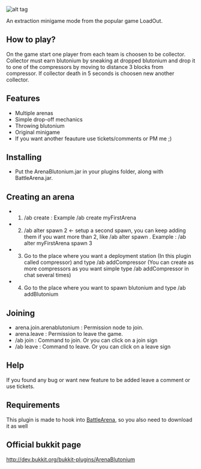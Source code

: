 ![alt tag](http://dev.bukkit.org/media/images/82/382/ArenaBlutonium_2.png)

An extraction minigame mode from the popular game LoadOut.

## How to play?

  On the game start one player from each team is choosen to be collector.
  Collector must earn blutonium by sneaking at dropped blutonium and drop it to one of the compressors by moving to distance 3 blocks from compressor.
  If collector death in 5 seconds is choosen new another collector.

## Features

  - Multiple arenas
  - Simple drop-off mechanics
  - Throwing blutonium
  - Original minigame
  - If you want another feauture use tickets/comments or PM me ;)

## Installing

  - Put the ArenaBlutonium.jar in your plugins folder, along with BattleArena.jar. 

## Creating an arena

  - 1. /ab create <arena name> : Example /ab create myFirstArena
  - 2. /ab alter <arena name> spawn 2 <- setup a second spawn, you can keep adding them if you want more than 2, like /ab alter <arena name> spawn <team number>. Example : /ab alter myFirstArena spawn 3 
  - 3. Go to the place where you want a deployment station (In this plugin called compressor) and type /ab addCompressor <arena name> (You can create as more compressors as you want simple type /ab addCompressor <arena name> in chat several times)
  - 4. Go to the place where you want to spawn blutonium and type /ab addBlutonium <arena name> <index>

## Joining

  - arena.join.arenablutonium : Permission node to join.
  - arena.leave : Permission to leave the game.
  - /ab join : Command to join. Or you can click on a join sign
  - /ab leave : Command to leave. Or you can click on a leave sign 

## Help

If you found any bug or want new feature to be added leave a comment or use tickets.

## Requirements

This plugin is made to hook into [BattleArena](http://dev.bukkit.org/bukkit-plugins/battlearena2), so you also need to download it as well 

## Official bukkit page

http://dev.bukkit.org/bukkit-plugins/ArenaBlutonium
